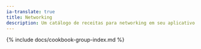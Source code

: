 ```yaml
---
ia-translate: true
title: Networking
description: Um catálogo de receitas para networking em seu aplicativo Flutter.
---
```


{% include docs/cookbook-group-index.md %}
